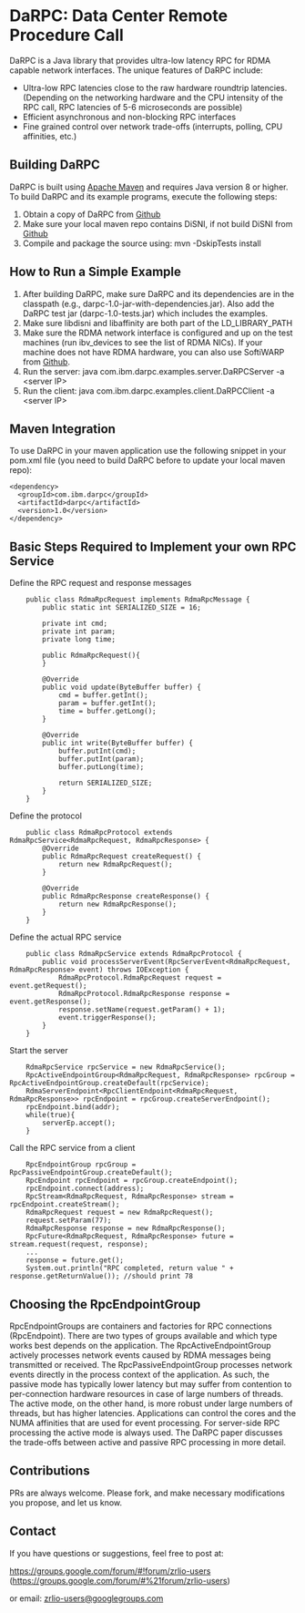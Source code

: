 # DaRPC: Data Center Remote Procedure Call

DaRPC is a Java library that provides ultra-low latency RPC for RDMA capable network interfaces. 
The unique features of DaRPC include:

* Ultra-low RPC latencies close to the raw hardware roundtrip latencies. 
  (Depending on the networking hardware and the CPU intensity of the RPC call, RPC latencies of 5-6 microseconds are possible)
* Efficient asynchronous and non-blocking RPC interfaces
* Fine grained control over network trade-offs (interrupts, polling, CPU affinities, etc.)

## Building DaRPC

DaRPC is built using [Apache Maven](http://maven.apache.org/) and requires Java version 8 or higher.
To build DaRPC and its example programs, execute the following steps:

1. Obtain a copy of DaRPC from [Github](https://github.com/zrlio/darpc)
2. Make sure your local maven repo contains DiSNI, if not build DiSNI from [Github](https://github.com/zrlio/disni)
2. Compile and package the source using: mvn -DskipTests install

## How to Run a Simple Example

1. After building DaRPC, make sure DaRPC and its dependencies are in the classpath (e.g., darpc-1.0-jar-with-dependencies.jar). Also add the DaRPC test jar (darpc-1.0-tests.jar) which includes the examples.
2. Make sure libdisni and libaffinity are both part of the LD_LIBRARY_PATH
3. Make sure the RDMA network interface is configured and up on the test machines (run ibv\_devices to see the list of RDMA NICs). If your machine does not have RDMA hardware, you can also use SoftiWARP from [Github](https://github.com/zrlio/softiwarp). 
4. Run the server\: java com.ibm.darpc.examples.server.DaRPCServer -a \<server IP\>
5. Run the client\: java com.ibm.darpc.examples.client.DaRPCClient -a \<server IP\> 

## Maven Integration

To use DaRPC in your maven application use the following snippet in your pom.xml file (you need to build DaRPC before to update your local maven repo):

    <dependency>
      <groupId>com.ibm.darpc</groupId>
      <artifactId>darpc</artifactId>
      <version>1.0</version>
    </dependency>

## Basic Steps Required to Implement your own RPC Service

Define the RPC request and response messages

```
	public class RdmaRpcRequest implements RdmaRpcMessage {
		public static int SERIALIZED_SIZE = 16;
		
		private int cmd;
		private int param;
		private long time;
		
		public RdmaRpcRequest(){
		}

		@Override
		public void update(ByteBuffer buffer) {
			cmd = buffer.getInt();
			param = buffer.getInt();
			time = buffer.getLong();
		}

		@Override
		public int write(ByteBuffer buffer) {
			buffer.putInt(cmd);
			buffer.putInt(param);
			buffer.putLong(time);
			
			return SERIALIZED_SIZE;
		}
	}
```
Define the protocol
```
	public class RdmaRpcProtocol extends RdmaRpcService<RdmaRpcRequest, RdmaRpcResponse> {
		@Override
		public RdmaRpcRequest createRequest() {
			return new RdmaRpcRequest();
		}

		@Override
		public RdmaRpcResponse createResponse() {
			return new RdmaRpcResponse();
		}
	}
```
Define the actual RPC service
```
	public class RdmaRpcService extends RdmaRpcProtocol {
		public void processServerEvent(RpcServerEvent<RdmaRpcRequest, RdmaRpcResponse> event) throws IOException {
			RdmaRpcProtocol.RdmaRpcRequest request = event.getRequest();
			RdmaRpcProtocol.RdmaRpcResponse response = event.getResponse();
			response.setName(request.getParam() + 1);
			event.triggerResponse();
		}
	}
```
Start the server
```
	RdmaRpcService rpcService = new RdmaRpcService();
	RpcActiveEndpointGroup<RdmaRpcRequest, RdmaRpcResponse> rpcGroup = RpcActiveEndpointGroup.createDefault(rpcService);
	RdmaServerEndpoint<RpcClientEndpoint<RdmaRpcRequest, RdmaRpcResponse>> rpcEndpoint = rpcGroup.createServerEndpoint();
	rpcEndpoint.bind(addr);
	while(true){
		serverEp.accept();
	}
```	
Call the RPC service from a client
```
	RpcEndpointGroup rpcGroup = RpcPassiveEndpointGroup.createDefault();
	RpcEndpoint rpcEndpoint = rpcGroup.createEndpoint();
	rpcEndpoint.connect(address);
	RpcStream<RdmaRpcRequest, RdmaRpcResponse> stream = rpcEndpoint.createStream();
	RdmaRpcRequest request = new RdmaRpcRequest();
	request.setParam(77);
	RdmaRpcResponse response = new RdmaRpcResponse();
	RpcFuture<RdmaRpcRequest, RdmaRpcResponse> future = stream.request(request, response);
	...
	response = future.get();
	System.out.println("RPC completed, return value " + response.getReturnValue()); //should print 78
```
## Choosing the RpcEndpointGroup 

RpcEndpointGroups are containers and factories for RPC connections (RpcEndpoint). There are two types of groups available and which type works best depends on the application. The RpcActiveEndpointGroup actively processes network events caused by RDMA messages being transmitted or received. The RpcPassiveEndpointGroup processes network events directly in the process context of the application. As such, the passive mode has typically lower latency but may suffer from contention to per-connection hardware resources in case of large numbers of threads. The active mode, on the other hand, is more robust under large numbers of threads, but has higher latencies. Applications can control the cores and the NUMA affinities that are used for event processing. For server-side RPC processing the active mode is always used. The DaRPC paper discusses the trade-offs between active and passive RPC processing in more detail. 

## Contributions

PRs are always welcome. Please fork, and make necessary modifications you propose, and let us know.

## Contact

If you have questions or suggestions, feel free to post at:

https://groups.google.com/forum/#!forum/zrlio-users (https://groups.google.com/forum/#%21forum/zrlio-users) 

or email: zrlio-users@googlegroups.com 
